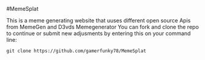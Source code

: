 #MemeSplat

This is a meme generating website that uuses different open source Apis from MemeGen and D3vds Memegenerator 
You can fork and clone the repo to continue or submit new adjusments by entering this on your command line:
<br/>
<pre><code>git clone https://github.com/gamerfunky78/MemeSplat </code></pre>
